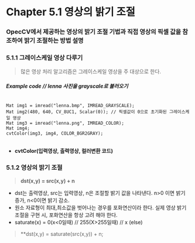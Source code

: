 Chapter 5.1 영상의 밝기 조절
====================================

### OpecCV에서 제공하는 영상의 밝기 조절 기법과 직접 영상의 픽셀 값을 참조하여 밝기 조절하는 방법 설명

### 5.1.1 그레이스케일 영상 다루기

> 많은 영상 처리 알고리즘은 그레이스케일 영상을 주 대상으로 한다.

##### Example code // lenna 사진을 grayscale로 불러오기
<pre>
<code>
Mat img1 = imread("lenna.bmp", IMREAD_GRAYSCALE);
Mat img2(480, 640, CV_8UC1, Scalar(0)); // 픽셀값이 0으로 초기화된 그레이스케일 영상
Mat img3 = imread("lenna.png", IMREAD_COLOR);
Mat img4;
cvtColor(img3, img4, COLOR_BGR2GRAY); 
</code>
</pre>
* **cvtColor(입력영상, 출력영상, 컬러변환 코드)**

### 5.1.2 영상의 밝기 조절

> **dst(x,y) = src(x,y) + n**
  * dst는 출력영상, src는 입력영상, n은 조절할 밝기 값을 나타낸다. n>0 이면 밝기 증가, n<0이면 밝기 감소.
  * 원소 자료형이 최대,최소값을 벗어나는 경우를 포화연산이라 한다. 실제 영상 밝기 조절을 구현 시, 포화연산을 항상 고려 해야 한다.
  * saturate(x) = 0(x<0일때) // 255(X>255일때) // x (else)
  > **dst(x,y) = saturate(src(x,y)) + n;
